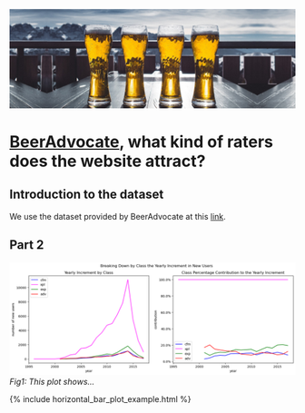 ![Beer Banner](./assets/img/beer_banner_extended.jpg "beer banner")

# [BeerAdvocate](https://www.beeradvocate.com/), what kind of raters does the website attract?
## Introduction to the dataset
We use the dataset provided by BeerAdvocate at this [link](https://drive.google.com/drive/folders/1Wz6D2FM25ydFw_-41I9uTwG9uNsN4TCF).
## Part 2
![Plot1](./assets/img/plot1.png "plot 1")
_<ca>  Fig1: This plot shows...  </ca>_

{% include horizontal_bar_plot_example.html %}
